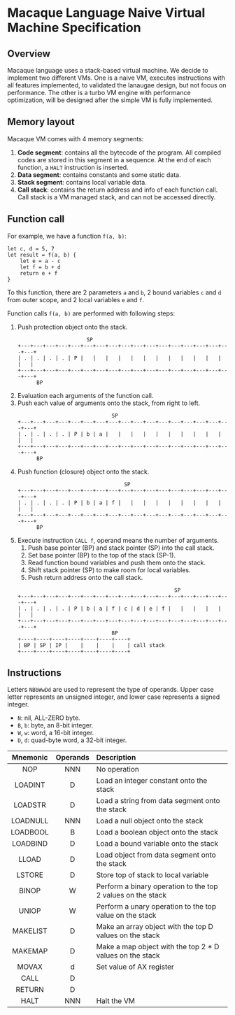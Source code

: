 Macaque Language Naive Virtual Machine Specification
=====================================================

Overview
---------

Macaque language uses a stack-based virtual machine. We decide to implement two
different VMs. One is a naive VM, executes instructions with all features
implemented, to validated the lanaugae design, but not focus on performance.
The other is a turbo VM engine with performance optimization, will be designed
after the simple VM is fully implemented.


Memory layout
--------------

Macaque VM comes with 4 memory segments:
  1. **Code segment**: contains all the bytecode of the program. All compiled
     codes are stored in this segment in a sequence. At the end of each function,
     a `HALT` instruction is inserted.
  2. **Data segment**: contains constants and some static data.
  3. **Stack segment**: contains local variable data.
  4. **Call stack**: contains the return address and info of each function call.
     Call stack is a VM managed stack, and can not be accessed directly.


Function call
--------------

For example, we have a function `f(a, b)`:
```monkey
let c, d = 5, 7
let result = f(a, b) {
    let e = a - c
    let f = b + d
    return e + f
}
```
To this function, there are 2 parameters `a` and `b`, 2 bound variables `c` and
`d` from outer scope, and 2 local variables `e` and `f`.


Function calls `f(a, b)` are performed with following steps:
  1. Push protection object onto the stack.
     ```
                           SP
     +---+---+---+---+---+---+---+---+---+---+---+---+---+---+---+---+---+---+
     | . | . | . | . | P |   |   |   |   |   |   |   |   |   |   |   |   |   |
     +---+---+---+---+---+---+---+---+---+---+---+---+---+---+---+---+---+---+
           BP
     ```
  2. Evaluation each arguments of the function call.
  3. Push each value of arguments onto the stack, from right to left.
     ```
                                   SP
     +---+---+---+---+---+---+---+---+---+---+---+---+---+---+---+---+---+---+
     | . | . | . | . | P | b | a |   |   |   |   |   |   |   |   |   |   |   |
     +---+---+---+---+---+---+---+---+---+---+---+---+---+---+---+---+---+---+
           BP
     ```
  4. Push function (closure) object onto the stack.
     ```
                                       SP
     +---+---+---+---+---+---+---+---+---+---+---+---+---+---+---+---+---+---+
     | . | . | . | . | P | b | a | f |   |   |   |   |   |   |   |   |   |   |
     +---+---+---+---+---+---+---+---+---+---+---+---+---+---+---+---+---+---+
           BP
     ```
  5. Execute instruction `CALL f`, operand means the number of arguments.
     1. Push base pointer (BP) and stack pointer (SP) into the call stack.
     2. Set base pointer (BP) to the top of the stack (SP-1).
     3. Read function bound variables and push them onto the stack.
     4. Shift stack pointer (SP) to make room for local variables.
     5. Push return address onto the call stack.
     ```
                                                       SP
     +---+---+---+---+---+---+---+---+---+---+---+---+---+---+---+---+---+---+
     | . | . | . | . | P | b | a | f | c | d | e | f |   |   |   |   |   |   |
     +---+---+---+---+---+---+---+---+---+---+---+---+---+---+---+---+---+---+
                                   BP
     +----+----+----+----+----+----+----+
     | BP | SP | IP |    |    |    |    | call stack
     +----+----+----+----+----+----+----+
     ```


Instructions
-------------

Letters `NBbWwDd` are used to represent the type of operands. Upper case letter
represents an unsigned integer, and lower case represents a signed integer.
  + `N`: nil, ALL-ZERO byte.
  + `B`, `b`: byte, an 8-bit integer.
  + `W`, `w`: word, a 16-bit integer.
  + `D`, `d`: quad-byte word, a 32-bit integer.

| Mnemonic | Operands | Description                                           |
|:--------:|:--------:|:------------------------------------------------------|
| NOP      |   NNN    | No operation
| LOADINT  |   D      | Load an integer constant onto the stack
| LOADSTR  |   D      | Load a string from data segment onto the stack
| LOADNULL |   NNN    | Load a null object onto the stack
| LOADBOOL |   B      | Load a boolean object onto the stack
| LOADBIND |   D      | Load a bound variable onto the stack
| LLOAD    |   D      | Load object from data segment onto the stack
| LSTORE   |   D      | Store top of stack to local variable
| BINOP    |   W      | Perform a binary operation to the top 2 values on the stack
| UNIOP    |   W      | Perform a unary operation to the top value on the stack
| MAKELIST |   D      | Make an array object with the top D values on the stack
| MAKEMAP  |   D      | Make a map object with the top 2 * D values on the stack
| MOVAX    |   d      | Set value of AX register
| CALL     |   D      |
| RETURN   |   D      |
| HALT     |   NNN    | Halt the VM
